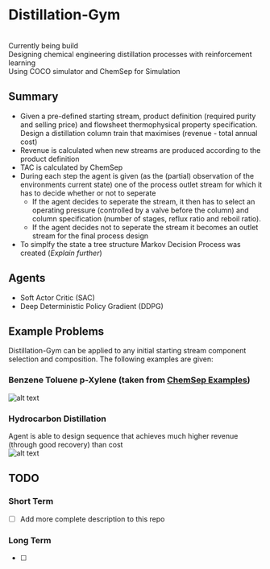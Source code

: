 # Distillation-Gym
<br>
Currently being build
<br>
Designing chemical engineering distillation processes with reinforcement learning
<br>
Using COCO simulator and ChemSep for Simulation
<br>

## Summary
 - Given a pre-defined starting stream, product definition (required purity and selling price) and flowsheet thermophysical property specification. Design a distillation column train that maximises (revenue - total annual cost)
 - Revenue is calculated when new streams are produced according to the product definition
 - TAC is calculated by ChemSep
 - During each step the agent is given (as the (partial) observation of the environments current state) one of the process outlet stream for which it has to decide whether or not to seperate
    - If the agent decides to seperate the stream, it then has to select an operating pressure (controlled by a valve before the column) and column specification (number of stages, reflux ratio and reboil ratio). 
    - If the agent decides not to seperate the stream it becomes an outlet stream for the final process design
 - To simplfy the state a tree structure Markov Decision Process was created (*Explain further*)
 
 ## Agents
  - Soft Actor Critic (SAC)
  - Deep Deterministic Policy Gradient (DDPG)
 
## Example Problems
Distillation-Gym can be applied to any initial starting stream component selection and composition. The following examples are given:
### Benzene Toluene p-Xylene (taken from [ChemSep Examples](http://www.chemsep.org/downloads/index.html))
 ![alt text](https://github.com/lollcat/DistillationTrain-Gym/blob/Feature-double_done/SAC/BFDs/CONFIG%203/Attempt%202%20(best)/SAC_CONFIG_3___1598820337.9998825score_2.43.png "Benzene Toluene p-Xylene Final Design")
 ### Hydrocarbon Distillation
Agent is able to design sequence that achieves much higher revenue (through good recovery) than cost  
 ![alt text](https://github.com/lollcat/DistillationTrain-Gym/blob/Feature-double_done/SAC/BFDs/CONFIG%200/best/SAC_CONFIG_0___1599080706.16091score_2.7.png "Hydrocarbon distillation")
 
 
## TODO
### Short Term
 - [ ] Add more complete description to this repo
 
### Long Term
  - [ ] 
